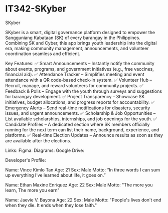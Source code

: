 # IT342-SKyber

SKyber

SKyber is a smart, digital governance platform designed to empower the Sangguniang Kabataan (SK) of every barangay in the Philippines. Combining SK and Cyber, this app brings youth leadership into the digital era, making community management, announcements, and volunteer coordination seamless and efficient.

Key Features:
✅ Smart Announcements – Instantly notify the community about events, programs, and government initiatives (e.g., free vaccines, financial aid).
✅ Attendance Tracker – Simplifies meeting and event attendance with a QR code-based check-in system.
✅ Volunteer Hub – Recruit, manage, and reward volunteers for community projects.
✅ Feedback & Polls – Engage with the youth through surveys and suggestions for barangay development.
✅ Project Transparency – Showcase SK initiatives, budget allocations, and progress reports for accountability.
✅ Emergency Alerts – Send real-time notifications for disasters, security issues, and urgent announcements.
✅ Scholarship & Job Opportunities – List available scholarships, internships, and job openings for the youth.
✅ Candidate Profiles – A dedicated section where SK members officially running for the next term can list their name, background, experience, and platforms.
✅ Real-time Election Updates – Announce results as soon as they are available after the elections.

Links:
Figma:
Diagrams:
Google Drive:

Developer's Profile:

Name: Vince Kimlo Tan
Age: 21
Sex: Male
Motto: “In three words I can sum up everything I’ve learned about life, it goes on.” 

Name: Ethan Maxine Enriquez
Age: 22
Sex: Male
Motto: "The more you learn, The more you earn"

Name: Jaevie V. Bayona
Age: 22
Sex: Male
Motto: "People's lives don't end when they die. It ends when they lose faith."
